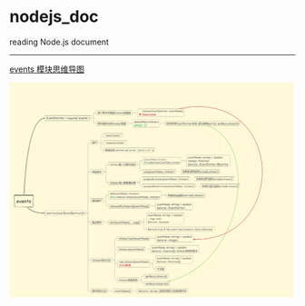 # nodejs_doc
reading Node.js document

---

[events 模块思维导图](https://github.com/fangbinwei/nodejs_doc/blob/master/events/mind_map/nodejsv10.2.1_events.png)

![events][1]

[1]: https://raw.githubusercontent.com/fangbinwei/nodejs_doc/master/events/mind_map/nodejsv10.2.1_events.png